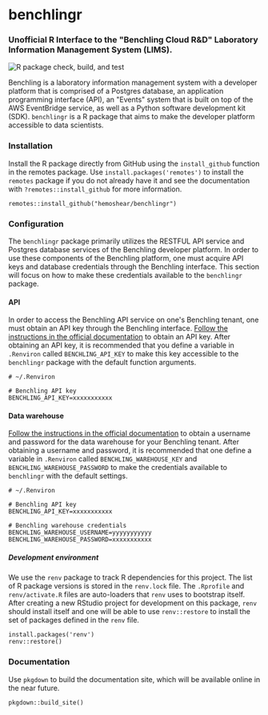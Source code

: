 # benchlingr
### Unofficial R Interface to the "Benchling Cloud R&D" Laboratory Information Management System (LIMS).  

![R package check, build, and test](https://github.com/hemoshear/benchlingr/actions/workflows/check-full.yaml/badge.svg)



Benchling is a laboratory information management system with a developer platform that is comprised of a Postgres database, an application programming interface (API), an "Events" system that is built on top of the AWS EventBridge service, as well as a Python software development kit (SDK). `benchlingr` is a R package that aims to make the developer platform accessible to data scientists.

### Installation

Install the R package directly from GitHub using the `install_github` function in the remotes package. Use `install.packages('remotes')` to install the `remotes` package if you do not already have it and see the documentation with `?remotes::install_github` for more information.

```
remotes::install_github("hemoshear/benchlingr")
```

### Configuration

The `benchlingr` package primarily utilizes the RESTFUL API service and Postgres database services of the Benchling developer platform. In order to use these components of the Benchling platform, one must acquire API keys and database credentials through the Benchling interface. This section will focus on how to make these credentials available to the `benchlingr` package. 

#### API

In order to access the Benchling API service on one's Benchling tenant, one must obtain an API key through the Benchling interface. [Follow the instructions in the official documentation](linkhere) to obtain an API key. After obtaining an API key, it is recommended that you define a variable in `.Renviron` called `BENCHLING_API_KEY` to make this key accessible to the `benchlingr` package with the default function arguments. 

```
# ~/.Renviron

# Benchling API key
BENCHLING_API_KEY=xxxxxxxxxxx
```

#### Data warehouse

[Follow the instructions in the official documentation](linkhere) to obtain a username and password for the data warehouse for your Benchling tenant. After obtaining a username and password, it is recommended that one define a variable in `.Renviron` called `BENCHLING_WAREHOUSE_KEY` and `BENCHLING_WAREHOUSE_PASSWORD` to make the credentials available to `benchlingr` with the default settings. 

```
# ~/.Renviron

# Benchling API key
BENCHLING_API_KEY=xxxxxxxxxxx

# Benchling warehouse credentials
BENCHLING_WAREHOUSE_USERNAME=yyyyyyyyyyy
BENCHLING_WAREHOUSE_PASSWORD=xxxxxxxxxxx
```


##### Development environment

We use the `renv` package to track R dependencies for this project. The list of R package versions is stored in the `renv.lock` file. The `.Rprofile` and `renv/activate.R` files are auto-loaders that `renv` uses to bootstrap itself. After creating a new RStudio project for development on this package, `renv` should install itself and one will be able to use `renv::restore` to install the set of packages defined in the `renv` file.

```
install.packages('renv')
renv::restore()
```

### Documentation

Use `pkgdown` to build the documentation site, which will be available online in the near future. 

```
pkgdown::build_site()
```
